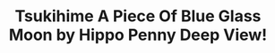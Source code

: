 ---
title: Tsukihime A Piece Of Blue Glass Moon by Hippo Penny Deep View!
layout: scoredetail
permalink: /meta-score/tsukihime-a-piece-of-blue-glass-moon
header:
  teaser: /assets/images/tsukihime-a-piece-of-blue-glass-moon.jpg
  video:
    id: -UcAJt7K4YM
    provider: youtube
---
